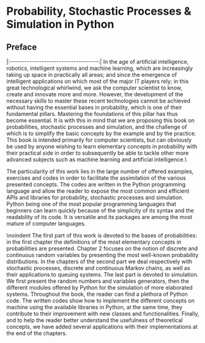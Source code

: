 # Probability, Stochastic Processes & Simulation in Python
## Preface
|:------------------------------------:|
In the age of artificial intelligence, robotics, intelligent systems and machine learning, which are increasingly taking up space in practically all areas; and since the emergence of intelligent applications on which most of the major IT players rely; in this great technological whirlwind, we ask the computer scientist to know, create and innovate more and more. However, the development of the necessary skills to master these recent technologies cannot be achieved without having the essential bases in probability, which is one of their fundamental pillars. Mastering the foundations of this pillar has thus become essential.
It is with this in mind that we are proposing this book on probabilities, stochastic processes and simulation, and the challenge of which is to simplify the basic concepts by the example and by the practice.
This book is intended primarily for computer scientists, but can obviously be used by anyone wishing to learn elementary concepts in probability with their practical side in order to subsequently be able to tackle other more advanced subjects such as machine learning and  artificial intelligence.\\

The particularity of this work lies in the large number of offered examples, exercises and codes  in order to facilitate the assimilation of the various presented concepts. The codes are written in the Python programming language and allow the reader to expose the most common and efficient APIs and libraries for probability, stochastic processes and simulation.
Python being one of the most popular programming languages that beginners can learn quickly because of the simplicity of its syntax and the readability of its code. It is versatile and its packages are among the most mature of computer languages.

\noindent The first part of this work is devoted to the bases of probabilities: in the first chapter the definitions of the most elementary concepts in probabilities are presented.
Chapter 2 focuses on the notion of discrete and continuous random variables by presenting the most well-known probability distributions.
In the chapters of the second part we deal respectively with stochastic processes, discrete and continuous Markov chains, as well as their applications to queuing systems.
The last part is devoted to simulation. We first present the random numbers and  variables generators, then the different modules offered by Python for the simulation of more elaborated systems.
Throughout the book, the reader can find a plethora of Python code. The written codes show how to implement the different concepts on machine using the available libraries  in Python, at the same time, they contribute to their improvement with new classes and functionalities.
Finally, and to help the reader better understand the usefulness of theoretical concepts, we have added several applications with their implementations at the end of the chapters.
